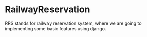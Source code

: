 # RailwayReservation
RRS stands for railway reservation system, where we are going to implementing some basic features using django.
